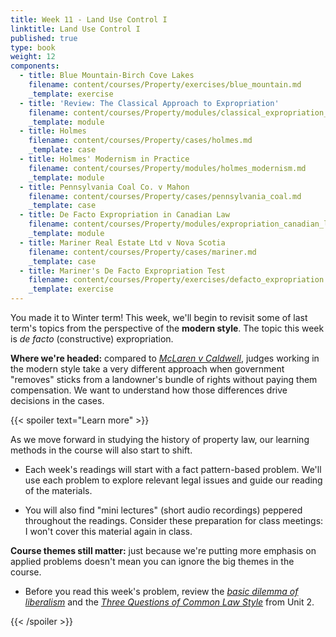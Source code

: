 ```yaml
---
title: Week 11 - Land Use Control I
linktitle: Land Use Control I
published: true
type: book
weight: 12
components:
  - title: Blue Mountain-Birch Cove Lakes
    filename: content/courses/Property/exercises/blue_mountain.md
    _template: exercise
  - title: 'Review: The Classical Approach to Expropriation'
    filename: content/courses/Property/modules/classical_expropriation_review.md
    _template: module
  - title: Holmes
    filename: content/courses/Property/cases/holmes.md
    _template: case
  - title: Holmes' Modernism in Practice
    filename: content/courses/Property/modules/holmes_modernism.md
    _template: module
  - title: Pennsylvania Coal Co. v Mahon
    filename: content/courses/Property/cases/pennsylvania_coal.md
    _template: case
  - title: De Facto Expropriation in Canadian Law
    filename: content/courses/Property/modules/expropriation_canadian_law.md
    _template: module
  - title: Mariner Real Estate Ltd v Nova Scotia
    filename: content/courses/Property/cases/mariner.md
    _template: case
  - title: Mariner's De Facto Expropriation Test
    filename: content/courses/Property/exercises/defacto_expropriation.md
    _template: exercise
---
```


You made it to Winter term! This week, we'll begin to revisit some of last term's topics from the perspective of the **modern style**. The topic this week is *de facto* (constructive) expropriation.

**Where we're headed:** compared to *[McLaren v Caldwell](../week8/#Water%20Rights%20and%20Expropriation)*, judges working in the modern style take a very different approach when government "removes" sticks from a landowner's bundle of rights without paying them compensation. We want to understand how those differences drive decisions in the cases. 

{{< spoiler text="Learn more" >}}

As we move forward in studying the history of property law, our learning methods in the course will also start to shift. 

- Each week's readings will start with a fact pattern-based problem. We'll use each problem to explore relevant legal issues and guide our reading of the materials.

- You will also find "mini lectures" (short audio recordings) peppered throughout the readings. Consider these preparation for class meetings: I won't cover this material again in class. 

**Course themes still matter:** just because we're putting more emphasis on applied problems doesn't mean you can ignore the big themes in the course. 

- Before you read this week's problem, review the *[basic dilemma of liberalism](../week4/#the-basic-dilemma-of-liberalism)* and the *[Three Questions of Common Law Style](../week4/#three-questions-of-common-law-style)* from Unit 2.

{{< /spoiler >}}
